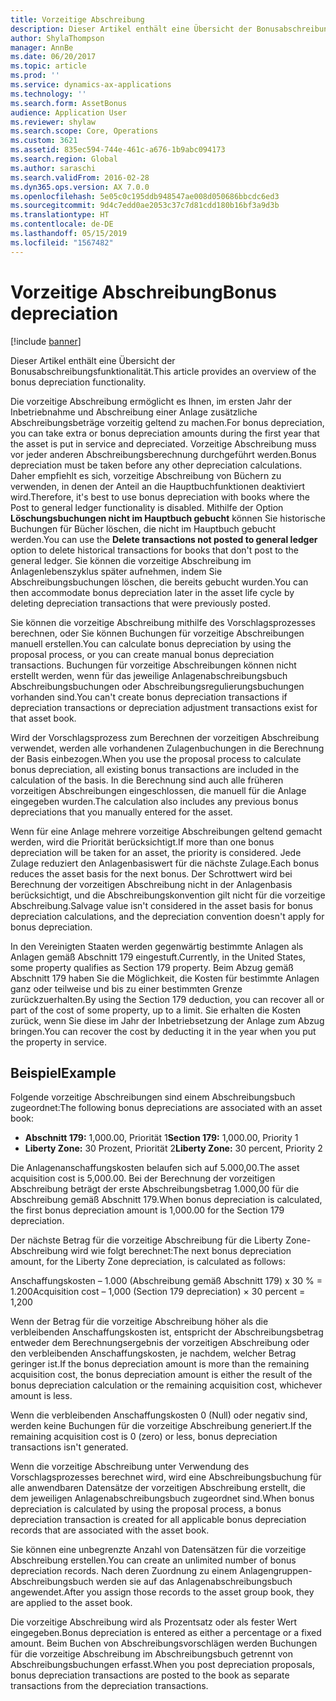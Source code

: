 ```yaml
---
title: Vorzeitige Abschreibung
description: Dieser Artikel enthält eine Übersicht der Bonusabschreibungsfunktionalität.
author: ShylaThompson
manager: AnnBe
ms.date: 06/20/2017
ms.topic: article
ms.prod: ''
ms.service: dynamics-ax-applications
ms.technology: ''
ms.search.form: AssetBonus
audience: Application User
ms.reviewer: shylaw
ms.search.scope: Core, Operations
ms.custom: 3621
ms.assetid: 835ec594-744e-461c-a676-1b9abc094173
ms.search.region: Global
ms.author: saraschi
ms.search.validFrom: 2016-02-28
ms.dyn365.ops.version: AX 7.0.0
ms.openlocfilehash: 5e05c0c195ddb948547ae008d050686bbcdc6ed3
ms.sourcegitcommit: 9d4c7edd0ae2053c37c7d81cdd180b16bf3a9d3b
ms.translationtype: HT
ms.contentlocale: de-DE
ms.lasthandoff: 05/15/2019
ms.locfileid: "1567482"
---
```

# <a name="bonus-depreciation"></a><span data-ttu-id="9d85f-103">Vorzeitige Abschreibung</span><span class="sxs-lookup"><span data-stu-id="9d85f-103">Bonus depreciation</span></span>

[!include [banner](../includes/banner.md)]

<span data-ttu-id="9d85f-104">Dieser Artikel enthält eine Übersicht der Bonusabschreibungsfunktionalität.</span><span class="sxs-lookup"><span data-stu-id="9d85f-104">This article provides an overview of the bonus depreciation functionality.</span></span>

<span data-ttu-id="9d85f-105">Die vorzeitige Abschreibung ermöglicht es Ihnen, im ersten Jahr der Inbetriebnahme und Abschreibung einer Anlage zusätzliche Abschreibungsbeträge vorzeitig geltend zu machen.</span><span class="sxs-lookup"><span data-stu-id="9d85f-105">For bonus depreciation, you can take extra or bonus depreciation amounts during the first year that the asset is put in service and depreciated.</span></span> <span data-ttu-id="9d85f-106">Vorzeitige Abschreibung muss vor jeder anderen Abschreibungsberechnung durchgeführt werden.</span><span class="sxs-lookup"><span data-stu-id="9d85f-106">Bonus depreciation must be taken before any other depreciation calculations.</span></span> <span data-ttu-id="9d85f-107">Daher empfiehlt es sich, vorzeitige Abschreibung von Büchern zu verwenden, in denen der Anteil an die Hauptbuchfunktionen deaktiviert wird.</span><span class="sxs-lookup"><span data-stu-id="9d85f-107">Therefore, it's best to use bonus depreciation with books where the Post to general ledger functionality is disabled.</span></span> <span data-ttu-id="9d85f-108">Mithilfe der Option **Löschungsbuchungen nicht im Hauptbuch gebucht** können Sie historische Buchungen für Bücher löschen, die nicht im Hauptbuch gebucht werden.</span><span class="sxs-lookup"><span data-stu-id="9d85f-108">You can use the **Delete transactions not posted to general ledger** option to delete historical transactions for books that don't post to the general ledger.</span></span> <span data-ttu-id="9d85f-109">Sie können die vorzeitige Abschreibung im Anlagenlebenszyklus später aufnehmen, indem Sie Abschreibungsbuchungen löschen, die bereits gebucht wurden.</span><span class="sxs-lookup"><span data-stu-id="9d85f-109">You can then accommodate bonus depreciation later in the asset life cycle by deleting depreciation transactions that were previously posted.</span></span> 

<span data-ttu-id="9d85f-110">Sie können die vorzeitige Abschreibung mithilfe des Vorschlagsprozesses berechnen, oder Sie können Buchungen für vorzeitige Abschreibungen manuell erstellen.</span><span class="sxs-lookup"><span data-stu-id="9d85f-110">You can calculate bonus depreciation by using the proposal process, or you can create manual bonus depreciation transactions.</span></span> <span data-ttu-id="9d85f-111">Buchungen für vorzeitige Abschreibungen können nicht erstellt werden, wenn für das jeweilige Anlagenabschreibungsbuch Abschreibungsbuchungen oder Abschreibungsregulierungsbuchungen vorhanden sind.</span><span class="sxs-lookup"><span data-stu-id="9d85f-111">You can't create bonus depreciation transactions if depreciation transactions or depreciation adjustment transactions exist for that asset book.</span></span>

<span data-ttu-id="9d85f-112">Wird der Vorschlagsprozess zum Berechnen der vorzeitigen Abschreibung verwendet, werden alle vorhandenen Zulagenbuchungen in die Berechnung der Basis einbezogen.</span><span class="sxs-lookup"><span data-stu-id="9d85f-112">When you use the proposal process to calculate bonus depreciation, all existing bonus transactions are included in the calculation of the basis.</span></span> <span data-ttu-id="9d85f-113">In die Berechnung sind auch alle früheren vorzeitigen Abschreibungen eingeschlossen, die manuell für die Anlage eingegeben wurden.</span><span class="sxs-lookup"><span data-stu-id="9d85f-113">The calculation also includes any previous bonus depreciations that you manually entered for the asset.</span></span> 

<span data-ttu-id="9d85f-114">Wenn für eine Anlage mehrere vorzeitige Abschreibungen geltend gemacht werden, wird die Priorität berücksichtigt.</span><span class="sxs-lookup"><span data-stu-id="9d85f-114">If more than one bonus depreciation will be taken for an asset, the priority is considered.</span></span> <span data-ttu-id="9d85f-115">Jede Zulage reduziert den Anlagenbasiswert für die nächste Zulage.</span><span class="sxs-lookup"><span data-stu-id="9d85f-115">Each bonus reduces the asset basis for the next bonus.</span></span> <span data-ttu-id="9d85f-116">Der Schrottwert wird bei Berechnung der vorzeitigen Abschreibung nicht in der Anlagenbasis berücksichtigt, und die Abschreibungskonvention gilt nicht für die vorzeitige Abschreibung.</span><span class="sxs-lookup"><span data-stu-id="9d85f-116">Salvage value isn't considered in the asset basis for bonus depreciation calculations, and the depreciation convention doesn't apply for bonus depreciation.</span></span> 

<span data-ttu-id="9d85f-117">In den Vereinigten Staaten werden gegenwärtig bestimmte Anlagen als Anlagen gemäß Abschnitt 179 eingestuft.</span><span class="sxs-lookup"><span data-stu-id="9d85f-117">Currently, in the United States, some property qualifies as Section 179 property.</span></span> <span data-ttu-id="9d85f-118">Beim Abzug gemäß Abschnitt 179 haben Sie die Möglichkeit, die Kosten für bestimmte Anlagen ganz oder teilweise und bis zu einer bestimmten Grenze zurückzuerhalten.</span><span class="sxs-lookup"><span data-stu-id="9d85f-118">By using the Section 179 deduction, you can recover all or part of the cost of some property, up to a limit.</span></span> <span data-ttu-id="9d85f-119">Sie erhalten die Kosten zurück, wenn Sie diese im Jahr der Inbetriebsetzung der Anlage zum Abzug bringen.</span><span class="sxs-lookup"><span data-stu-id="9d85f-119">You can recover the cost by deducting it in the year when you put the property in service.</span></span>

## <a name="example"></a><span data-ttu-id="9d85f-120">Beispiel</span><span class="sxs-lookup"><span data-stu-id="9d85f-120">Example</span></span>
<span data-ttu-id="9d85f-121">Folgende vorzeitige Abschreibungen sind einem Abschreibungsbuch zugeordnet:</span><span class="sxs-lookup"><span data-stu-id="9d85f-121">The following bonus depreciations are associated with an asset book:</span></span>

-   <span data-ttu-id="9d85f-122">**Abschnitt 179:** 1,000.00, Priorität 1</span><span class="sxs-lookup"><span data-stu-id="9d85f-122">**Section 179:** 1,000.00, Priority 1</span></span>
-   <span data-ttu-id="9d85f-123">**Liberty Zone:** 30 Prozent, Priorität 2</span><span class="sxs-lookup"><span data-stu-id="9d85f-123">**Liberty Zone:** 30 percent, Priority 2</span></span>

<span data-ttu-id="9d85f-124">Die Anlagenanschaffungskosten belaufen sich auf 5.000,00.</span><span class="sxs-lookup"><span data-stu-id="9d85f-124">The asset acquisition cost is 5,000.00.</span></span> <span data-ttu-id="9d85f-125">Bei der Berechnung der vorzeitigen Abschreibung beträgt der erste Abschreibungsbetrag 1.000,00 für die Abschreibung gemäß Abschnitt 179.</span><span class="sxs-lookup"><span data-stu-id="9d85f-125">When bonus depreciation is calculated, the first bonus depreciation amount is 1,000.00 for the Section 179 depreciation.</span></span> 

<span data-ttu-id="9d85f-126">Der nächste Betrag für die vorzeitige Abschreibung für die Liberty Zone-Abschreibung wird wie folgt berechnet:</span><span class="sxs-lookup"><span data-stu-id="9d85f-126">The next bonus depreciation amount, for the Liberty Zone depreciation, is calculated as follows:</span></span> 

<span data-ttu-id="9d85f-127">Anschaffungskosten – 1.000 (Abschreibung gemäß Abschnitt 179) x 30 % = 1.200</span><span class="sxs-lookup"><span data-stu-id="9d85f-127">Acquisition cost – 1,000 (Section 179 depreciation) × 30 percent = 1,200</span></span> 

<span data-ttu-id="9d85f-128">Wenn der Betrag für die vorzeitige Abschreibung höher als die verbleibenden Anschaffungskosten ist, entspricht der Abschreibungsbetrag entweder dem Berechnungsergebnis der vorzeitigen Abschreibung oder den verbleibenden Anschaffungskosten, je nachdem, welcher Betrag geringer ist.</span><span class="sxs-lookup"><span data-stu-id="9d85f-128">If the bonus depreciation amount is more than the remaining acquisition cost, the bonus depreciation amount is either the result of the bonus depreciation calculation or the remaining acquisition cost, whichever amount is less.</span></span> 

<span data-ttu-id="9d85f-129">Wenn die verbleibenden Anschaffungskosten 0 (Null) oder negativ sind, werden keine Buchungen für die vorzeitige Abschreibung generiert.</span><span class="sxs-lookup"><span data-stu-id="9d85f-129">If the remaining acquisition cost is 0 (zero) or less, bonus depreciation transactions isn't generated.</span></span> 

<span data-ttu-id="9d85f-130">Wenn die vorzeitige Abschreibung unter Verwendung des Vorschlagsprozesses berechnet wird, wird eine Abschreibungsbuchung für alle anwendbaren Datensätze der vorzeitigen Abschreibung erstellt, die dem jeweiligen Anlagenabschreibungsbuch zugeordnet sind.</span><span class="sxs-lookup"><span data-stu-id="9d85f-130">When bonus depreciation is calculated by using the proposal process, a bonus depreciation transaction is created for all applicable bonus depreciation records that are associated with the asset book.</span></span> 

<span data-ttu-id="9d85f-131">Sie können eine unbegrenzte Anzahl von Datensätzen für die vorzeitige Abschreibung erstellen.</span><span class="sxs-lookup"><span data-stu-id="9d85f-131">You can create an unlimited number of bonus depreciation records.</span></span> <span data-ttu-id="9d85f-132">Nach deren Zuordnung zu einem Anlagengruppen-Abschreibungsbuch werden sie auf das Anlagenabschreibungsbuch angewendet.</span><span class="sxs-lookup"><span data-stu-id="9d85f-132">After you assign those records to the asset group book, they are applied to the asset book.</span></span> 

<span data-ttu-id="9d85f-133">Die vorzeitige Abschreibung wird als Prozentsatz oder als fester Wert eingegeben.</span><span class="sxs-lookup"><span data-stu-id="9d85f-133">Bonus depreciation is entered as either a percentage or a fixed amount.</span></span> <span data-ttu-id="9d85f-134">Beim Buchen von Abschreibungsvorschlägen werden Buchungen für die vorzeitige Abschreibung im Abschreibungsbuch getrennt von Abschreibungsbuchungen erfasst.</span><span class="sxs-lookup"><span data-stu-id="9d85f-134">When you post depreciation proposals, bonus depreciation transactions are posted to the book as separate transactions from the depreciation transactions.</span></span>



